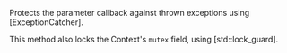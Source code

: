 Protects the parameter callback against thrown exceptions using [ExceptionCatcher].

This method also locks the Context's `mutex` field, using [std::lock_guard].
